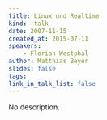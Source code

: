 ```yaml
---
title: Linux und Realtime
kind: :talk
date: 2007-11-15
created_at: 2015-07-11
speakers:
    - Florian Westphal
author: Matthias Beyer
slides: false
tags:
link_in_talk_list: false
---
```


No description.
